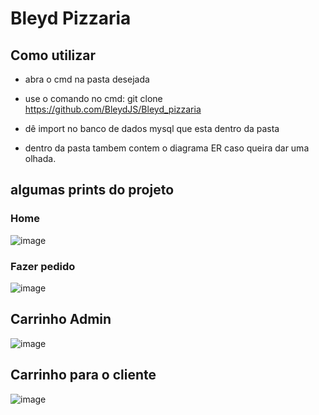 # Bleyd Pizzaria

## Como utilizar
+ abra o cmd na pasta desejada

+ use o comando no cmd: 
git clone https://github.com/BleydJS/Bleyd_pizzaria

+ dê import no banco de dados mysql que esta dentro da pasta <banco>

+ dentro da pasta <banco> tambem contem o diagrama ER caso queira dar uma olhada.

## algumas prints do projeto
### Home
![image](https://user-images.githubusercontent.com/120134614/206717215-b7fabcba-a6e6-4f43-aeb3-7a39be8e1e1c.png)

### Fazer pedido

![image](https://user-images.githubusercontent.com/120134614/206717505-8ea91782-dbd4-4225-bb4a-5aac46489105.png)

## Carrinho Admin
![image](https://user-images.githubusercontent.com/120134614/206718646-a5b6643e-fcba-42ba-b823-c2b9d0fdeb8d.png)

## Carrinho para o cliente 
![image](https://user-images.githubusercontent.com/120134614/206717717-b2e3ce59-bf9e-4e61-b176-8a7d2b4002e4.png)
